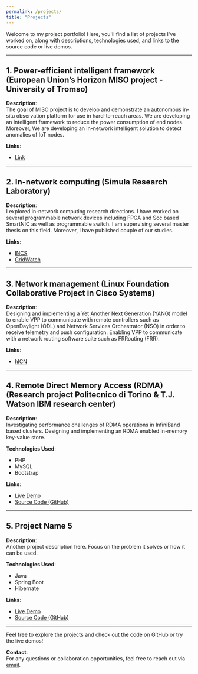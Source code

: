 ```yaml
---
permalink: /projects/
title: "Projects"
---
```

Welcome to my project portfolio! Here, you'll find a list of projects I've worked on, along with descriptions, technologies used, and links to the source code or live demos.

---

## 1. **Power-efficient intelligent framework (European Union’s Horizon MISO project - University of Tromso)**
**Description**:  
The goal of MISO project is to develop and demonstrate an autonomous in-situ observation platform for use in hard-to-reach areas. We are developing an intelligent framework to reduce the power consumption of end nodes. Moreover, We are developing an in-network intelligent solution to detect anomalies of IoT nodes.


**Links**:  
- [Link](https://miso.nilu.no/)

---

## 2. **In-network computing (Simula Research Laboratory)**
**Description**:  
I explored in-network computing research directions. I have worked on several programmable network devices including FPGA and Soc based SmartNIC as well as programmable switch. I am supervising several master thesis on this field. Moreover, I have published couple of our studies.


**Links**:  
- [INCS](https://eng.ox.ac.uk/computing/projects/in-network-ml/incs/)  
- [GridWatch](https://ora.ox.ac.uk/objects/uuid:cae1d460-3da1-4a5e-940e-05eb147a061c/files/svx021g97w)

---

## 3. **Network management (Linux Foundation Collaborative Project in Cisco Systems)**
**Description**:  
Designing and implementing a Yet Another Next Generation (YANG) model to enable VPP to communicate with remote controllers such as OpenDaylight (ODL) and Network Services Orchestrator (NSO) in order to receive telemetry and push configuration.	Enabling VPP to communicate with a network routing software suite such as FRRouting (FRR).


**Links**:  
- [hICN](https://fd.io/documentation/hicn/)


---

## 4. **Remote Direct Memory Access (RDMA) (Research project Politecnico di Torino \& T.J. Watson IBM research center)**
**Description**:  
Investigating performance challenges of RDMA operations in InfiniBand based clusters.
Designing and implementing an RDMA enabled in-memory key-value store.
 
**Technologies Used**:  
- PHP
- MySQL
- Bootstrap

**Links**:  
- [Live Demo](https://example.com/project4)  
- [Source Code (GitHub)](https://github.com/username/project4)

---

## 5. **Project Name 5**
**Description**:  
Another project description here. Focus on the problem it solves or how it can be used.

**Technologies Used**:  
- Java
- Spring Boot
- Hibernate

**Links**:  
- [Live Demo](https://example.com/project5)  
- [Source Code (GitHub)](https://github.com/username/project5)

---

Feel free to explore the projects and check out the code on GitHub or try the live demos!

**Contact**:  
For any questions or collaboration opportunities, feel free to reach out via [email](mailto:your.email@example.com).


